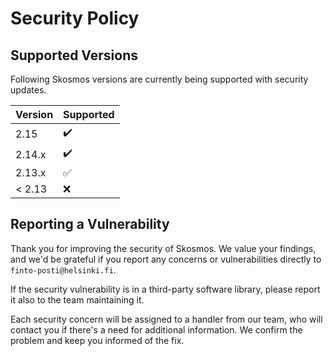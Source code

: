 # Security Policy

## Supported Versions

Following Skosmos versions are currently being supported with security updates.

| Version | Supported          |
| ------- | ------------------ |
| 2.15    |  ✔️                 |
| 2.14.x  |  ✔️                 |
| 2.13.x  | :white_check_mark: |
| < 2.13  | :x:                |

## Reporting a Vulnerability

Thank you for improving the security of Skosmos. We value your findings, and we'd be grateful if you report any concerns or vulnerabilities directly to `finto-posti@helsinki.fi`.

If the security vulnerability is in a third-party software library, please report it also to the team maintaining it.

Each security concern will be assigned to a handler from our team, who will contact you if there's a need for additional information. We confirm the problem and keep you informed of the fix.
